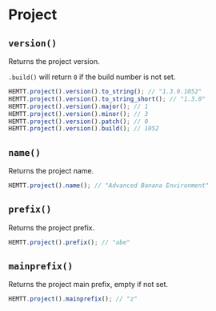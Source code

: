 # Project

## `version()`

Returns the project version.

`.build()` will return `0` if the build number is not set.

```js
HEMTT.project().version().to_string(); // "1.3.0.1052"
HEMTT.project().version().to_string_short(); // "1.3.0"
HEMTT.project().version().major(); // 1
HEMTT.project().version().minor(); // 3
HEMTT.project().version().patch(); // 0
HEMTT.project().version().build(); // 1052
```

## `name()`

Returns the project name.

```js
HEMTT.project().name(); // "Advanced Banana Environment"
```

## `prefix()`

Returns the project prefix.

```js
HEMTT.project().prefix(); // "abe"
```

## `mainprefix()`

Returns the project main prefix, empty if not set.

```js
HEMTT.project().mainprefix(); // "z"
```
